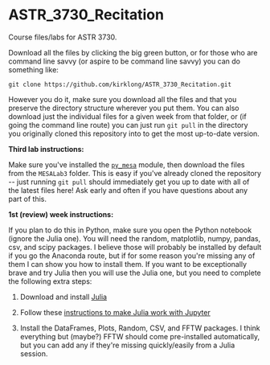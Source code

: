 # ASTR_3730_Recitation
Course files/labs for ASTR 3730.

Download all the files by clicking the big green button, or for those who are command line savvy (or aspire to be command line savvy) you can do something like:

`git clone https://github.com/kirklong/ASTR_3730_Recitation.git`

However you do it, make sure you download all the files and that you preserve the directory structure wherever you put them. You can also download just the individual files for a given week from that folder, or (if going the command line route) you can just run `git pull` in the directory you originally cloned this repository into to get the most up-to-date version.

**Third lab instructions:**

Make sure you've installed the [`py_mesa`](https://github.com/wmwolf/py_mesa_reader) module, then download the files from the `MESALab3` folder. This is easy if you've already cloned the repository -- just running `git pull` should immediately get you up to date with all of the latest files here! Ask early and often if you have questions about any part of this.

**1st (review) week instructions:**

If you plan to do this in Python, make sure you open the Python notebook (ignore the Julia one). You will need the random, matplotlib, numpy, pandas, csv, and scipy packages. I believe those will probably be installed by default if you go the Anaconda route, but if for some reason you're missing any of them I can show you how to install them. If you want to be exceptionally brave and try Julia then you will use the Julia one, but you need to complete the following extra steps:

1. Download and install [Julia](https://julialang.org/downloads/)

2. Follow these [instructions to make Julia work with Jupyter](https://datatofish.com/add-julia-to-jupyter/)

3. Install the DataFrames, Plots, Random, CSV, and FFTW packages. I think everything but (maybe?) FFTW should come pre-installed automatically, but you can add any if they're missing quickly/easily from a Julia session. 
